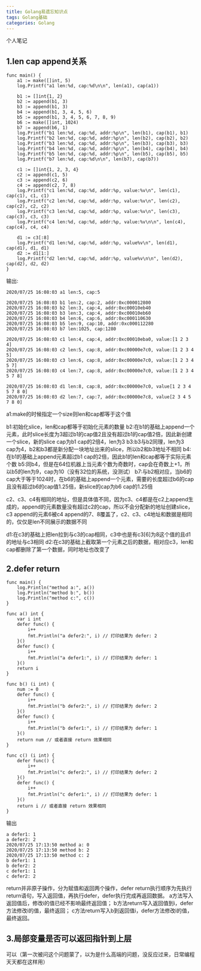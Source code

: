```yaml
---
title: Golang易遗忘知识点
tags: Golang基础
categories: Golang
---
```


个人笔记
## 1.len cap append关系
``` code
func main() {
	a1 := make([]int, 5)
	log.Printf("a1 len:%d, cap:%d\n\n", len(a1), cap(a1))

	b1 := []int{1, 2}
	b2 := append(b1, 3)
	b3 := append(b1, 3)
	b4 := append(b1, 3, 4, 5, 6)
	b5 := append(b1, 3, 4, 5, 6, 7, 8, 9)
	b6 := make([]int, 1024)
	b7 := append(b6, 1)
	log.Printf("b1 len:%d, cap:%d, addr:%p\n", len(b1), cap(b1), b1)
	log.Printf("b2 len:%d, cap:%d, addr:%p\n", len(b2), cap(b2), b2)
	log.Printf("b3 len:%d, cap:%d, addr:%p\n", len(b3), cap(b3), b3)
	log.Printf("b4 len:%d, cap:%d, addr:%p\n", len(b4), cap(b4), b4)
	log.Printf("b5 len:%d, cap:%d, addr:%p\n", len(b5), cap(b5), b5)
	log.Printf("b7 len:%d, cap:%d\n\n", len(b7), cap(b7))

	c1 := []int{1, 2, 3, 4}
	c2 := append(c1, 5)
	c3 := append(c2, 6)
	c4 := append(c2, 7, 8)
	log.Printf("c1 len:%d, cap:%d, addr:%p, value:%v\n", len(c1), cap(c1), c1, c1)
	log.Printf("c2 len:%d, cap:%d, addr:%p, value:%v\n", len(c2), cap(c2), c2, c2)
	log.Printf("c3 len:%d, cap:%d, addr:%p, value:%v\n", len(c3), cap(c3), c3, c3)
	log.Printf("c4 len:%d, cap:%d, addr:%p, value:%v\n\n", len(c4), cap(c4), c4, c4)

	d1 := c3[:8]
	log.Printf("d1 len:%d, cap:%d, addr:%p, value%v\n", len(d1), cap(d1), d1, d1)
	d2 := d1[1:]
	log.Printf("d2 len:%d, cap:%d, addr:%p, value%v\n\n", len(d2), cap(d2), d2, d2)
}
```
输出:
``` output
2020/07/25 16:08:03 a1 len:5, cap:5

2020/07/25 16:08:03 b1 len:2, cap:2, addr:0xc000012800
2020/07/25 16:08:03 b2 len:3, cap:4, addr:0xc00010eb40
2020/07/25 16:08:03 b3 len:3, cap:4, addr:0xc00010eb60
2020/07/25 16:08:03 b4 len:6, cap:6, addr:0xc000110630
2020/07/25 16:08:03 b5 len:9, cap:10, addr:0xc000112280
2020/07/25 16:08:03 b7 len:1025, cap:1280

2020/07/25 16:08:03 c1 len:4, cap:4, addr:0xc00010eba0, value:[1 2 3 4]
2020/07/25 16:08:03 c2 len:5, cap:8, addr:0xc00000e7c0, value:[1 2 3 4 5]
2020/07/25 16:08:03 c3 len:6, cap:8, addr:0xc00000e7c0, value:[1 2 3 4 5 7]
2020/07/25 16:08:03 c4 len:7, cap:8, addr:0xc00000e7c0, value:[1 2 3 4 5 7 8]

2020/07/25 16:08:03 d1 len:8, cap:8, addr:0xc00000e7c0, value[1 2 3 4 5 7 8 0]
2020/07/25 16:08:03 d2 len:7, cap:7, addr:0xc00000e7c8, value[2 3 4 5 7 8 0]
```
a1:make的时候指定一个size则len和cap都等于这个值

b1:初始化slice，len和cap都等于初始化元素的数量
b2:在b1的基础上append一个元素，此时slice长度为3超过b1的cap值2且没有超过b1的cap值2倍，因此新创建一个slice，新的slice cap为b1 cap的2倍4，len为3
b3:b3与b2同理，len为3 cap为4，b2和b3都是新分配一块地址出来的slice，所以b2和b3地址不相同
b4:在b1的基础上append元素超过b1 cap的2倍，因此b1的len和cap都等于实际元素个数
b5:同b4，但是在64位机器上当元素个数为奇数时，cap会在奇数上+1，所以b5的len为9，cap为10（没有32位的系统，没测试）
b7:与b2相对应，当b6的cap大于等于1024时，在b6的基础上append一个元素，需要的长度超过b6的cap且没有超过b6的cap值1.25倍，新slice的cap为b6 cap的1.25倍

c2、c3、c4有相同的地址，但是具体值不同，因为c3、c4都是在c2上append生成的，append的元素数量没有超过c2的cap，所以不会分配新的地址创建slice，c3 append的元素6被c4 append的7、8覆盖了，c2、c3、c4地址和数据是相同的，仅仅是len不同展示的数据不同

d1:在c3的基础上把len拉到与c3的cap相同，c3中也是有c3[6]为8这个值的且d1的地址与c3相同
d2:在c3的基础上截取第一个元素之后的数据，相对应c3，len和cap都删除了第一个数据，同时地址也改变了

## 2.defer return
``` code
func main() {
	log.Println("method a:", a())
	log.Println("method b:", b())
	log.Println("method c:", c())
}

func a() int {
	var i int
	defer func() {
		i++
		fmt.Println("a defer2:", i) // 打印结果为 defer: 2
	}()
	defer func() {
		i++
		fmt.Println("a defer1:", i) // 打印结果为 defer: 1
	}()
	return i
}

func b() (i int) {
	num := 0
	defer func() {
		i++
		fmt.Println("b defer2:", i) // 打印结果为 defer: 2
	}()
	defer func() {
		i++
		fmt.Println("b defer1:", i) // 打印结果为 defer: 1
	}()
	return num // 或者直接 return 效果相同
}

func c() (i int) {
	defer func() {
		i++
		fmt.Println("c defer2:", i) // 打印结果为 defer: 2
	}()
	defer func() {
		i++
		fmt.Println("c defer1:", i) // 打印结果为 defer: 1
	}()
	return i // 或者直接 return 效果相同
}
```
输出
``` output
a defer1: 1
a defer2: 2
2020/07/25 17:13:50 method a: 0
2020/07/25 17:13:50 method b: 2
2020/07/25 17:13:50 method c: 2
b defer1: 1
b defer2: 2
c defer1: 1
c defer2: 2
```
return并非原子操作，分为赋值和返回两个操作，defer return执行顺序为先执行return语句，写入返回值，再执行defer，defer执行完成再返回数据。
a方法写入返回值后，修改i的值已经不影响最终返回值；
b方法return写入返回值到i，defer方法修改i的值，最终返回；
c方法return写入b到返回值i，defer方法修改i的值，最终返回。

## 3.局部变量是否可以返回指针到上层
可以（第一次被问这个问题蒙了，以为是什么高端的问题，没反应过来，日常编程天天都在这样用）